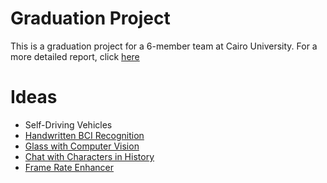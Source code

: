 # Graduation Project
This is a graduation project for a 6-member team at Cairo University. For a more detailed report, click [here](https://docs.google.com/document/d/1AqPmSc7sS0sIT5c1Txxk98LEKcT2caWGn9AnyRQPEmo/edit?usp=sharing)

# Ideas
- Self-Driving Vehicles
- [Handwritten BCI Recognition](HandwrittenBCIRecognition.md)
- [Glass with Computer Vision](GlasswithComputerVision.md)
- [Chat with Characters in History](ChatwithCharactersinHistory.md)
- [Frame Rate Enhancer](FrameRateEnhancer.md)